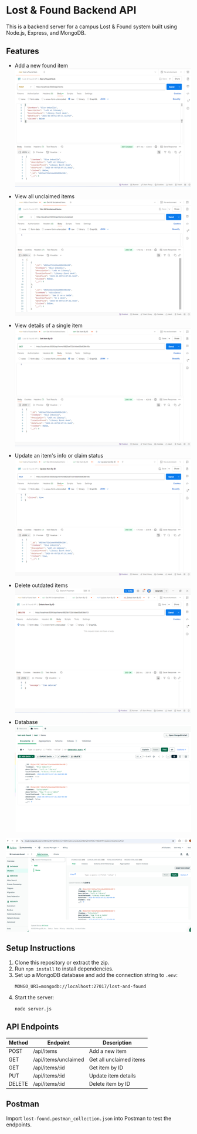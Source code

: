 # Lost & Found Backend API

This is a backend server for a campus Lost & Found system built using Node.js, Express, and MongoDB.

## Features

- Add a new found item
![Add found item](screenshots/Add_Found_Item.png)

- View all unclaimed items
![Get all items](screenshots/Get-all-items.png)

- View details of a single item
![Get an item](screenshots/Get-an-items.png)

- Update an item's info or claim status
![Update an item](screenshots/Update-an-item.png)

- Delete outdated items
![Delete an item](screenshots/Delete-an-item.png)

- Database
![All items in the database](screenshots/Lost-and-found_db.png)

![All items in the database](screenshots/Lost-and-found_db2.png)

## Setup Instructions

1. Clone this repository or extract the zip.
2. Run `npm install` to install dependencies.
3. Set up a MongoDB database and add the connection string to `.env`:
   ```
   MONGO_URI=mongodb://localhost:27017/lost-and-found
   ```
4. Start the server:
   ```
   node server.js
   ```

## API Endpoints

| Method | Endpoint                     | Description                |
|--------|------------------------------|----------------------------|
| POST   | /api/items                   | Add a new item             |
| GET    | /api/items/unclaimed         | Get all unclaimed items    |
| GET    | /api/items/:id               | Get item by ID             |
| PUT    | /api/items/:id               | Update item details        |
| DELETE | /api/items/:id               | Delete item by ID          |

## Postman

Import `lost-found.postman_collection.json` into Postman to test the endpoints.
